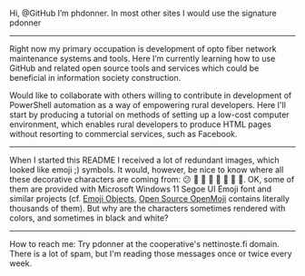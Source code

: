 Hi, @GitHub I’m phdonner. In most other sites I would use the signature pdonner

---

Right now my primary occupation is development of opto fiber network maintenance systems and tools. Here I’m currently learning how to use GitHub and related open source tools and services which could be beneficial in information society construction.

Would like to collaborate with others willing to contribute in development of PowerShell automation as a way of empowering rural developers. Here I'll start by producing a tutorial on methods of setting up a low-cost computer environment, which enables rural developers to produce HTML pages without resorting to commercial services, such as Facebook.

---

When I started this README I received a lot of redundant images, which looked like emoji ;) symbols. It would, however, be nice to know where all these decorative characters are coming from: 😕 👔 👗 👋 🌱 🐶 🌼 🌻. OK, some of them are provided with Microsoft Windows 11 Segoe UI Emoji font and similar projects (cf. [Emoji Objects](https://emojipedia.org/objects), [Open Source OpenMoji](https://openmoji.org/) contains literally thousands of them). But why are the characters sometimes rendered with colors, and sometimes in black and white?

---

How to reach me: Try pdonner at the cooperative's nettinoste.fi domain. There is a lot of spam, but I'm reading those messages once or twice every week. 

<!---
phdonner/phdonner is a ✨ special ✨ repository because its `README.md` (this file) appears on your GitHub profile.
You can click the Preview link to take a look at your changes.
--->
